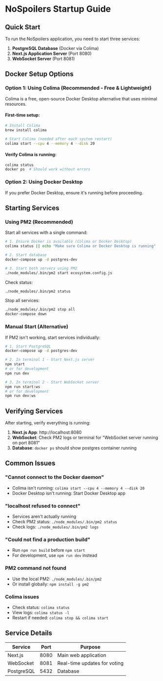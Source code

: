 # NoSpoilers Startup Guide

## Quick Start

To run the NoSpoilers application, you need to start three services:

1. **PostgreSQL Database** (Docker via Colima)
2. **Next.js Application Server** (Port 8080)
3. **WebSocket Server** (Port 8081)

## Docker Setup Options

### Option 1: Using Colima (Recommended - Free & Lightweight)

Colima is a free, open-source Docker Desktop alternative that uses minimal resources.

#### First-time setup:
```bash
# Install Colima
brew install colima

# Start Colima (needed after each system restart)
colima start --cpu 4 --memory 4 --disk 20
```

#### Verify Colima is running:
```bash
colima status
docker ps  # Should work without errors
```

### Option 2: Using Docker Desktop

If you prefer Docker Desktop, ensure it's running before proceeding.

## Starting Services

### Using PM2 (Recommended)

Start all services with a single command:

```bash
# 1. Ensure Docker is available (Colima or Docker Desktop)
colima status || echo "Make sure Colima or Docker Desktop is running"

# 2. Start database
docker-compose up -d postgres-dev

# 3. Start both servers using PM2
./node_modules/.bin/pm2 start ecosystem.config.js
```

Check status:
```bash
./node_modules/.bin/pm2 status
```

Stop all services:
```bash
./node_modules/.bin/pm2 stop all
docker-compose down
```

### Manual Start (Alternative)

If PM2 isn't working, start services individually:

```bash
# 1. Start PostgreSQL
docker-compose up -d postgres-dev

# 2. In terminal 1 - Start Next.js server
npm start
# or for development
npm run dev

# 3. In terminal 2 - Start WebSocket server
npm run start:ws
# or for development
npm run dev:ws
```

## Verifying Services

After starting, verify everything is running:

1. **Next.js App**: http://localhost:8080
2. **WebSocket**: Check PM2 logs or terminal for "WebSocket server running on port 8081"
3. **Database**: `docker ps` should show postgres container running

## Common Issues

### "Cannot connect to the Docker daemon"
- Colima isn't running: `colima start --cpu 4 --memory 4 --disk 20`
- Docker Desktop isn't running: Start Docker Desktop app

### "localhost refused to connect"
- Services aren't actually running
- Check PM2 status: `./node_modules/.bin/pm2 status`
- Check logs: `./node_modules/.bin/pm2 logs`

### "Could not find a production build"
- Run `npm run build` before `npm start`
- For development, use `npm run dev` instead

### PM2 command not found
- Use the local PM2: `./node_modules/.bin/pm2`
- Or install globally: `npm install -g pm2`

### Colima issues
- Check status: `colima status`
- View logs: `colima status -l`
- Restart if needed: `colima stop && colima start`

## Service Details

| Service | Port | Purpose |
|---------|------|---------|
| Next.js | 8080 | Main web application |
| WebSocket | 8081 | Real-time updates for voting |
| PostgreSQL | 5432 | Database |